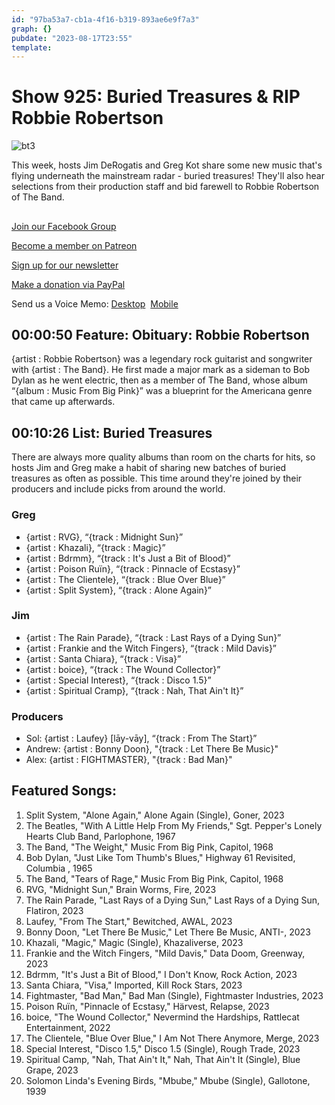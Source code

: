 ```yaml
---
id: "97ba53a7-cb1a-4f16-b319-893ae6e9f7a3"
graph: {}
pubdate: "2023-08-17T23:55"
template: 
---
```






# Show 925: Buried Treasures & RIP Robbie Robertson

![bt3](https://static.soundopinions.org/images/2023/bt3.png)

This week, hosts Jim DeRogatis and Greg Kot share some new music that's flying underneath the mainstream radar - buried treasures! They'll also hear selections from their production staff and bid farewell to Robbie Robertson of The Band.



## 

[Join our Facebook Group](https://bit.ly/3sivr9T)

[Become a member on Patreon](https://bit.ly/3slWZvc)

[Sign up for our newsletter](https://bit.ly/3eEvRnG)

[Make a donation via PayPal](https://bit.ly/3dmt9lU)

Send us a Voice Memo: [Desktop](bit.ly/2RyD5Ah)  [Mobile](sayhi.chat/soundops)



## 00:00:50 Feature: Obituary: Robbie Robertson

{artist : Robbie Robertson} was a legendary rock guitarist and songwriter with {artist : The Band}. He first made a major mark as a sideman to Bob Dylan as he went electric, then as a member of The Band, whose album “{album : Music From Big Pink}” was a blueprint for the Americana genre that came up afterwards.



## 00:10:26 List: Buried Treasures

There are always more quality albums than room on the charts for hits, so hosts Jim and Greg make a habit of sharing new batches of buried treasures as often as possible. This time around they're joined by their producers and include picks from around the world.


### Greg

- {artist : RVG}, “{track : Midnight Sun}”
- {artist : Khazali}, “{track : Magic}”
- {artist : Bdrmm}, “{track : It's Just a Bit of Blood}”
- {artist : Poison Ruïn}, “{track : Pinnacle of Ecstasy}”
- {artist : The Clientele}, “{track : Blue Over Blue}”
- {artist : Split System}, “{track : Alone Again}”


### Jim

- {artist : The Rain Parade}, “{track : Last Rays of a Dying Sun}”
- {artist : Frankie and the Witch Fingers}, “{track : Mild Davis}”
- {artist : Santa Chiara}, “{track : Visa}”
- {artist : boice}, “{track : The Wound Collector}”
- {artist : Special Interest}, “{track : Disco 1.5}”
- {artist : Spiritual Cramp}, “{track : Nah, That Ain't It}”


### Producers

- Sol: {artist : Laufey} [lāy-vāy], “{track : From The Start}”
- Andrew: {artist : Bonny Doon}, "{track : Let There Be Music}"
- Alex: {artist : FIGHTMASTER}, "{track : Bad Man}"



## Featured Songs:

1. Split System, "Alone Again," Alone Again (Single), Goner, 2023
2. The Beatles, "With A Little Help From My Friends," Sgt. Pepper's Lonely Hearts Club Band, Parlophone, 1967
3. The Band, "The Weight," Music From Big Pink, Capitol, 1968
4. Bob Dylan, "Just Like Tom Thumb's Blues," Highway 61 Revisited, Columbia , 1965
5. The Band, "Tears of Rage," Music From Big Pink, Capitol, 1968
6. RVG, "Midnight Sun," Brain Worms, Fire, 2023
7. The Rain Parade, "Last Rays of a Dying Sun," Last Rays of a Dying Sun, Flatiron, 2023
8. Laufey, "From The Start," Bewitched, AWAL, 2023
9. Bonny Doon, "Let There Be Music," Let There Be Music, ANTI-, 2023
10. Khazali, "Magic," Magic (Single), Khazaliverse, 2023
11. Frankie and the Witch Fingers, "Mild Davis," Data Doom, Greenway, 2023
12. Bdrmm, "It's Just a Bit of Blood," I Don't Know, Rock Action, 2023
13. Santa Chiara, "Visa," Imported, Kill Rock Stars, 2023
14. Fightmaster, "Bad Man," Bad Man (Single), Fightmaster Industries, 2023
15. Poison Ruïn, "Pinnacle of Ecstasy," Härvest, Relapse, 2023
16. boice, "The Wound Collector," Nevermind the Hardships, Rattlecat Entertainment, 2022
17. The Clientele, "Blue Over Blue," I Am Not There Anymore, Merge, 2023
18. Special Interest, "Disco 1.5," Disco 1.5 (Single), Rough Trade, 2023
19. Spiritual Camp, "Nah, That Ain't It," Nah, That Ain't It (Single), Blue Grape, 2023
20. Solomon Linda's Evening Birds, "Mbube," Mbube (Single), Gallotone, 1939